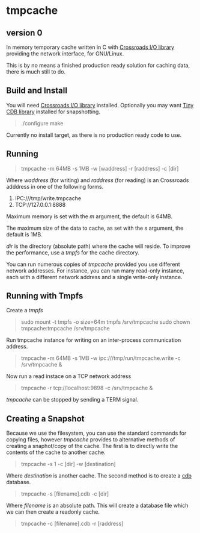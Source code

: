tmpcache
========
version 0
---------

In memory temporary cache written in C with 
[Crossroads I/O library](http://www.crossroads.io) providing the network
interface, for GNU/Linux.

This is by no means a finished production ready solution for caching data,
there is much still to do. 

Build and Install
------------------

You will need [Crossroads I/O library](http://www.crossroads.io) installed. 
Optionally you may want [Tiny CDB library](http://www.corpit.ru/mjt/tinycdb.html) installed for snapshotting. 

> ./configure
> make

Currently no install target, as there is no production ready code to use.

Running
----------------

> tmpcache -m 64MB -s 1MB -w [waddress] -r [raddress] -c [dir]

Where _waddress_ (for writing) and _raddress_ (for reading) is 
an Crossroads adddress in one of the following forms.

1. IPC:///tmp/write.tmpcache
2. TCP://127.0.0.1:8888 

Maximum memory is set with the _m_ argument, the default is 64MB. 

The maximum size of the data to cache, as set with the _s_ argument, the
default is 1MB. 

_dir_ is the directory (absolute path) where the cache will reside. To 
improve the performance, use a *tmpfs* for the cache directory. 

You can run numerous copies of *tmpcache* provided you use different network addresses. For instance, you can run many read-only instance, each with a different network address and a single write-only instance. 

Running with Tmpfs
-------------------

Create a *tmpfs* 
> sudo mount -t tmpfs -o size=64m tmpfs /srv/tmpcache
> sudo chown tmpcache:tmpcache /srv/tmpcache

Run tmpcache instance for writing on an inter-process communication address.
> tmpcache -m 64MB -s 1MB -w ipc:///tmp/run/tmpcache.write -c /srv/tmpcache &

Now run a read instace on a TCP network address
> tmpcache -r tcp://localhost:9898 -c /srv/tmpcache &
 
*tmpcache* can be stopped by sending a TERM signal. 

Creating a Snapshot
--------------------

Because we use the filesystem, you can use the standard commands for copying
files, however *tmpcache* provides to alternative methods of creating a
snaphot/copy of the cache. The first is to directly write the contents of
the cache to another cache.

> tmpcache -s 1 -c [dir] -w [destination]

Where _destination_ is another cache. The second method is to create a 
[cdb](http://www.corpit.ru/mjt/tinycdb.html#intro) database.

> tmpcache -s [filename].cdb -c [dir]

Where _filename_ is an absolute path. This will create a database file which
we can then create a readonly cache. 

> tmpcache -c [filename].cdb -r [raddress]
 
 
